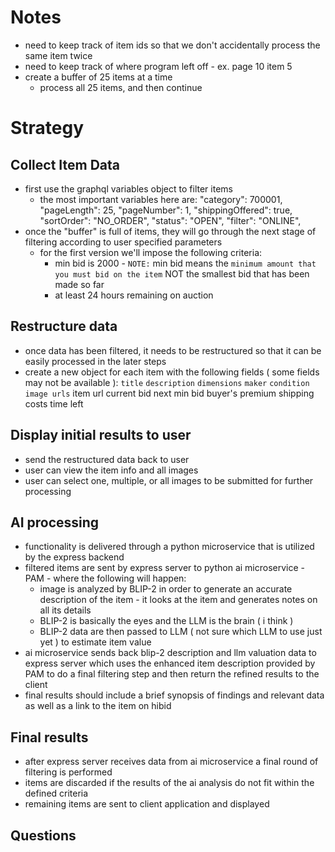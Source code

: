 # Notes
- need to keep track of item ids so that we don't accidentally process the same item twice
- need to keep track of where program left off - ex. page 10 item 5
- create a buffer of 25 items at a time
  - process all 25 items, and then continue

# Strategy

## Collect Item Data
- first use the graphql variables object to filter items
  - the most important variables here are:
   "category": 700001,    
    "pageLength": 25,
    "pageNumber": 1,
    "shippingOffered": true,
    "sortOrder": "NO_ORDER",
    "status": "OPEN",
    "filter": "ONLINE",
- once the "buffer" is full of items, they will go through the next stage of filtering according to user specified parameters
  - for the first version we'll impose the following criteria:
    - min bid is 2000 - `NOTE:` min bid means the `minimum amount that you must bid on the item` NOT the smallest bid that has been made so far
    - at least 24 hours remaining on auction

## Restructure data
- once data has been filtered, it needs to be restructured so that it can be easily processed in the later steps
- create a new object for each item with the following fields ( some fields may not be available ):
  `title`
  `description`
  `dimensions`
  `maker`
  `condition`
  `image urls`
  item url
  current bid
  next min bid
  buyer's premium
  shipping costs
  time left 

## Display initial results to user
- send the restructured data back to user 
- user can view the item info and all images
- user can select one, multiple, or all images to be submitted for further processing

## AI processing
- functionality is delivered through a python microservice that is utilized by the express backend
- filtered items are sent by express server to python ai microservice - PAM - where the following will happen:
  - image is analyzed by BLIP-2 in order to generate an accurate description of the item - it looks at the item and generates notes on all its details
  - BLIP-2 is basically the eyes and the LLM is the brain ( i think )
  - BLIP-2 data are then passed to LLM ( not sure which LLM to use just yet ) to estimate item value
- ai microservice sends back blip-2 description and llm valuation data to express server which uses the enhanced item description provided by PAM to do a final filtering step and then return the refined results to the client 
- final results should include a brief synopsis of findings and relevant data as well as a link to the item on hibid

## Final results
- after express server receives data from ai microservice a final round of filtering is performed
- items are discarded if the results of the ai analysis do not fit within the defined criteria
- remaining items are sent to client application and displayed

## Questions
